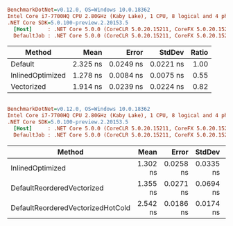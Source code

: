 ``` ini

BenchmarkDotNet=v0.12.0, OS=Windows 10.0.18362
Intel Core i7-7700HQ CPU 2.80GHz (Kaby Lake), 1 CPU, 8 logical and 4 physical cores
.NET Core SDK=5.0.100-preview.2.20153.5
  [Host]     : .NET Core 5.0.0 (CoreCLR 5.0.20.15211, CoreFX 5.0.20.15211), X64 RyuJIT
  DefaultJob : .NET Core 5.0.0 (CoreCLR 5.0.20.15211, CoreFX 5.0.20.15211), X64 RyuJIT


```
|           Method |     Mean |     Error |    StdDev | Ratio |
|----------------- |---------:|----------:|----------:|------:|
|          Default | 2.325 ns | 0.0249 ns | 0.0221 ns |  1.00 |
| InlinedOptimized | 1.278 ns | 0.0084 ns | 0.0075 ns |  0.55 |
|       Vectorized | 1.914 ns | 0.0239 ns | 0.0224 ns |  0.82 |


``` ini

BenchmarkDotNet=v0.12.0, OS=Windows 10.0.18362
Intel Core i7-7700HQ CPU 2.80GHz (Kaby Lake), 1 CPU, 8 logical and 4 physical cores
.NET Core SDK=5.0.100-preview.2.20153.5
  [Host]     : .NET Core 5.0.0 (CoreCLR 5.0.20.15211, CoreFX 5.0.20.15211), X64 RyuJIT
  DefaultJob : .NET Core 5.0.0 (CoreCLR 5.0.20.15211, CoreFX 5.0.20.15211), X64 RyuJIT


```
|                            Method |     Mean |     Error |    StdDev |   Median | Ratio | RatioSD |
|---------------------------------- |---------:|----------:|----------:|---------:|------:|--------:|
|                  InlinedOptimized | 1.302 ns | 0.0258 ns | 0.0335 ns | 1.293 ns |  1.00 |    0.00 |
|        DefaultReorderedVectorized | 1.355 ns | 0.0271 ns | 0.0694 ns | 1.331 ns |  1.09 |    0.06 |
| DefaultReorderedVectorizedHotCold | 2.542 ns | 0.0186 ns | 0.0174 ns | 2.536 ns |  1.93 |    0.06 |
